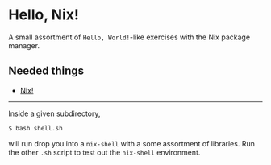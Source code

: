# Hello, Nix!

A small assortment of `Hello, World!`-like exercises with the Nix package manager.

Needed things
---
  * [Nix!](https://nixos.org/nix/)
---
Inside a given subdirectory,
```bash
$ bash shell.sh
```
will run drop you into a `nix-shell` with a some assortment of libraries. Run the other `.sh` script to test out the `nix-shell` environment.
